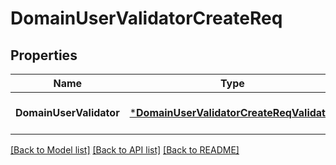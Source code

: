 # DomainUserValidatorCreateReq

## Properties
Name | Type | Description | Notes
------------ | ------------- | ------------- | -------------
**DomainUserValidator** | [***DomainUserValidatorCreateReqValidator**](DomainUserValidatorCreateReq_Validator.md) |  | [optional] [default to null]

[[Back to Model list]](../README.md#documentation-for-models) [[Back to API list]](../README.md#documentation-for-api-endpoints) [[Back to README]](../README.md)


